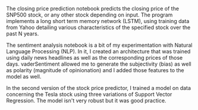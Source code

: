 The closing price prediction notebook predicts the closing price of the SNP500 stock, or any other stock depending on input. The program implements a long short term memory network (LSTM), using training data from Yahoo detailing various characteristics of the specified stock over the past N years.

The sentiment analysis notebook is a bit of my experimentation with Natural Language Processing (NLP). In it, I created an architecture that was trained using daily news headlines as well as the corresponding prices of those days. vaderSentiment allowed me to generate the subjectivity (bias) as well as polarity (magnitude of opinionation) and I added those features to the model as well.

In the second version of the stock price predictor, I trained a model on data concerning the Tesla stock using three variations of Support Vector Regression. The model isn't very robust but it was good practice.
